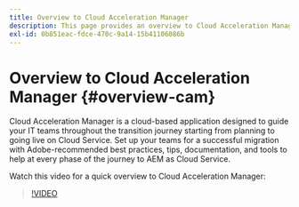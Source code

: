 ```yaml
---
title: Overview to Cloud Acceleration Manager
description: This page provides an overview to Cloud Acceleration Manager.
exl-id: 0b851eac-fdce-470c-9a14-15b41106086b
---
```

# Overview to Cloud Acceleration Manager {#overview-cam}

Cloud Acceleration Manager is a cloud-based application designed to guide your IT teams throughout the transition journey starting from planning to going live on Cloud Service. Set up your teams for a successful migration with Adobe-recommended best practices, tips, documentation, and tools to help at every phase of the journey to AEM as Cloud Service.

Watch this video for a quick overview to Cloud Acceleration Manager:

>[!VIDEO](https://video.tv.adobe.com/v/335547)
